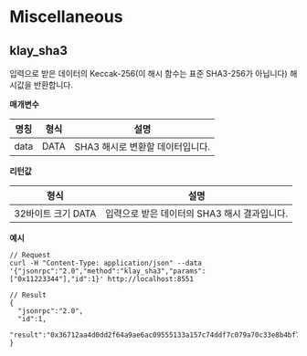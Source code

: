 # Miscellaneous

## klay_sha3

입력으로 받은 데이터의 Keccak-256(이 해시 함수는 표준 SHA3-256가 아닙니다) 해시값을 반환합니다.

**매개변수**

| 명칭   | 형식   | 설명                   |
| ---- | ---- | -------------------- |
| data | DATA | SHA3 해시로 변환할 데이터입니다. |

**리턴값**

| 형식            | 설명                          |
| ------------- | --------------------------- |
| 32바이트 크기 DATA | 입력으로 받은 데이터의 SHA3 해시 결과입니다. |


**예시**

```shell
// Request
curl -H "Content-Type: application/json" --data '{"jsonrpc":"2.0","method":"klay_sha3","params":["0x11223344"],"id":1}' http://localhost:8551

// Result
{
  "jsonrpc":"2.0",
  "id":1,
  "result":"0x36712aa4d0dd2f64a9ae6ac09555133a157c74ddf7c079a70c33e8b4bf70dd73"
}
```
